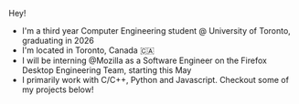 Hey! 
- I'm a third year Computer Engineering student @ University of Toronto, graduating in 2026
- I'm located in Toronto, Canada 🇨🇦
- I will be interning @Mozilla as a Software Engineer on the Firefox Desktop Engineering Team, starting this May
- I primarily work with C/C++, Python and Javascript. Checkout some of my projects below!

<!--
**3ric03/3ric03** is a ✨ _special_ ✨ repository because its `README.md` (this file) appears on your GitHub profile.

Here are some ideas to get you started:

- 🔭 I’m currently working on ...
- 🌱 I’m currently learning ...
- 👯 I’m looking to collaborate on ...
- 🤔 I’m looking for help with ...
- 💬 Ask me about ...
- 📫 How to reach me: ...
- 😄 Pronouns: ...
- ⚡ Fun fact: ...
-->
